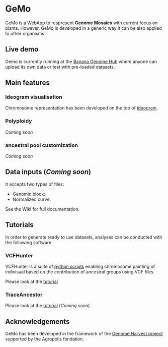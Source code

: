 # GeMo

GeMo is a WebApp to respresent **Genome Mosaics** with current focus on plants. However, GeMo is developed in a generic way it can be also applied to other organisms.


## Live demo
Gemo is currently running at the [Banana Genome Hub](https://banana-tools-genome-hub.southgreen.fr/gemo/) where anyone can upload its own data or test with pre-loaded datasets.

## Main features 

### Ideogram visualisation

Chromosome representation has been developed on the top of [ideogram](https://github.com/eweitz/ideogram).

### Polyploidy

*Coming soon*

### ancestral pool customization

*Coming soon*


## Data inputs (*Coming soon*)

It accepts two types of files:

- Genomic block: 
- Normalized curve:

See the Wiki for full documentation.


## Tutorials

In order to generate ready to use datasets, analyses can be conducted with the following software

### VCFHunter

VCFHunter is a suite of [python scripts](https://github.com/SouthGreenPlatform/VcfHunter) enabling chromosome painting of indivisual based on the contribution of ancestral groups using VCF files.

Please look at the [tutorial](https://github.com/SouthGreenPlatform/VcfHunter/blob/master/turorial_painting_GEMO_visualization.md)

### TraceAncestor

Please look at the [tutorial](https://github.com/SouthGreenPlatform/TraceAncestor2)  (*Coming soon*)

## Acknowledgements

GeMo has been developed in the framework of the [Genome Harvest project](https://www.genomeharvest.fr) supported by the Agropolis fondation.
